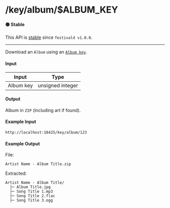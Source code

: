 # /key/album/$ALBUM_KEY

#### 🟢 Stable
This API is [stable](/api-stability/marker.md) since `festivald v1.0.0`.

---

Download an `Album` using an [`Album key`](/common-objects/key.md).

#### Input
| Input     | Type             |
|-----------|------------------|
| Album key | unsigned integer |

#### Output
Album in `ZIP` (including art if found).

#### Example Input
```http
http://localhost:18425/key/album/123
```

#### Example Output
File:
```plaintext
Artist Name - Album Title.zip
```

Extracted:
```plaintext
Artist Name - Album Title/
  ├─ Album Title.jpg
  ├─ Song Title 1.mp3
  ├─ Song Title 2.flac
  ├─ Song Title 3.ogg
```
